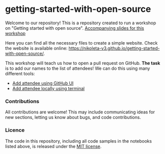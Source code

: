 # getting-started-with-open-source

Welcome to our repository! This is a repository created to run a workshop
on "Getting started with open source". [Accompanying slides for this
workshop](https://docs.google.com/presentation/d/15_iRdUOxXqup7INklsJse4jhy5VxpAVJENsYsW9vZ6k/edit#slide=id.gf330df5769_0_17)

Here you can find all the necessary files to create a simple website. Check
the website is available online:
https://nikoleta-v3.github.io/getting-started-with-open-source/.

This workshop will teach us how to open a pull request on GitHub. **The task**
is to add our names to the list of attendees! We can do this using many
different tools:

- [Add attendee using GitHub UI](HowTos/github_gui.md)
- [Add attendee locally using terminal](HowTos/terminal.md)

### Contributions

All contributions are welcome! This may include communicating ideas for new
sections, letting us know about bugs, and code contributions.

### Licence

The code in this repository, including all code samples in the notebooks listed
above, is released under the [MIT license](LICENSE).